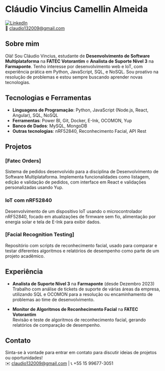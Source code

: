 # Cláudio Vincius Camellin Almeida

[![LinkedIn](https://img.shields.io/badge/LinkedIn-Connect-blue)](https://www.linkedin.com/in/claudio-vincius/)  
📧 claudio132009@gmail.com    

## Sobre mim

Olá! Sou Cláudio Vincius, estudante de **Desenvolvimento de Software Multiplataforma** na **FATEC Votorantim** e **Analista de Suporte Nível 3** na **Farmaponte**. Tenho interesse por desenvolvimento web e IoT, com experiência prática em Python, JavaScript, SQL, e NoSQL. Sou proativo na resolução de problemas e estou sempre buscando aprender novas tecnologias.

## Tecnologias e Ferramentas

- **Linguagens de Programação**: Python, JavaScript (Node.js, React, Angular), SQL, NoSQL
- **Ferramentas**: Power BI, Git, Docker, E-Ink, OCOMON, Yup
- **Banco de Dados**: MySQL, MongoDB
- **Outras tecnologias**: nRF52840, Reconhecimento Facial, API Rest

## Projetos

### [Fatec Orders]
Sistema de pedidos desenvolvido para a disciplina de Desenvolvimento de Software Multiplataforma. Implementa funcionalidades como listagem, edição e validação de pedidos, com interface em React e validações personalizadas usando Yup.

### IoT com nRF52840
Desenvolvimento de um dispositivo IoT usando o microcontrolador nRF52840, focado em atualizações de firmware sem fio, alimentação por energia solar e tela de E-Ink para exibir dados.

### [Facial Recognition Testing]
Repositório com scripts de reconhecimento facial, usado para comparar e testar diferentes algoritmos e relatórios de desempenho como parte de um projeto acadêmico.

## Experiência

- **Analista de Suporte Nível 3** na **Farmaponte** (desde Dezembro 2023)  
  Trabalho com análise de tickets de suporte de várias áreas da empresa, utilizando SQL e OCOMON para a resolução ou encaminhamento de problemas ao time de desenvolvimento.

- **Monitor de Algoritmos de Reconhecimento Facial** na **FATEC Votorantim**  
  Revisão e teste de algoritmos de reconhecimento facial, gerando relatórios de comparação de desempenho.

## Contato

Sinta-se à vontade para entrar em contato para discutir ideias de projetos ou oportunidades!  
✉️ claudio132009@gmail.com | 📞 +55 15 99677-3051
